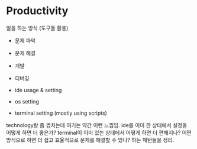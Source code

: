 # Productivity

일을 하는 방식 (도구들 활용)

- 문제 파악
- 문제 해결
- 개발
- 디버깅

- ide usage & setting
- os setting
- terminal setting (mostly using scripts)

technology랑 좀 겹치는데 여기는 약간 이런 느낌임. ide를 이미 깐 상태에서 설정을 어떻게 하면 더 좋은가? terminal이 이미 있는 상태에서 어떻게 하면 더 편해지나? 어떤 방식으로 하면 더 쉽고 효율적으로 문제를 해결할 수 있나? 하는 패턴들을 정리.